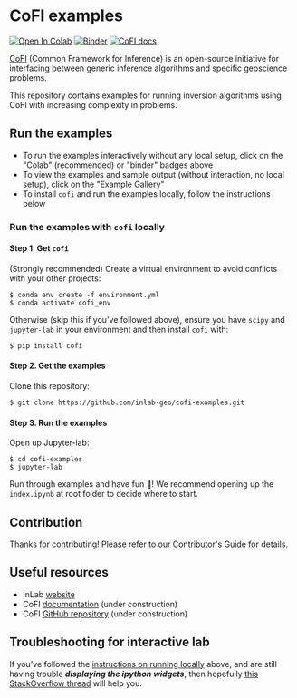 # CoFI examples

[![Open In Colab](https://colab.research.google.com/assets/colab-badge.svg)](https://colab.research.google.com/github/inlab-geo/cofi-examples/blob/main/index.ipynb)
[![Binder](https://mybinder.org/badge_logo.svg)](https://mybinder.org/v2/gh/inlab-geo/cofi-examples/main?filepath=index.ipynb)
[![CoFI docs](https://img.shields.io/badge/CoFI%20docs-Example%20Gallery-B5E2FA)](https://cofi.readthedocs.io/en/latest/cofi-examples/generated/index.html)

[CoFI](https://github.com/inlab-geo/cofi) (Common Framework for Inference) is an open-source 
initiative for interfacing between generic inference algorithms and specific geoscience problems.

This repository contains examples for running inversion algorithms using CoFI with increasing complexity in problems.

## Run the examples

- To run the examples interactively without any local setup, click on the "Colab" 
  (recommended) or "binder" badges above
- To view the examples and sample output (without interaction, no local setup), click 
  on the "Example Gallery"
- To install `cofi` and run the examples locally, follow the instructions below


### Run the examples with `cofi` locally

#### Step 1. Get `cofi`

(Strongly recommended) Create a virtual environment to avoid conflicts with your other projects:

```console
$ conda env create -f environment.yml
$ conda activate cofi_env
```

Otherwise (skip this if you've followed above), ensure you have `scipy` and `jupyter-lab` in your environment and then install `cofi` with:

```console
$ pip install cofi
```

#### Step 2. Get the examples

Clone this repository:

```console
$ git clone https://github.com/inlab-geo/cofi-examples.git
```

#### Step 3. Run the examples

Open up Jupyter-lab:

```console
$ cd cofi-examples
$ jupyter-lab
```

Run through examples and have fun :tada:! We recommend opening up the `index.ipynb` at root folder to decide where to start.

## Contribution

Thanks for contributing! Please refer to our [Contributor's Guide](CONTRIBUTING.md) for
details.

## Useful resources
- InLab [website](http://www.inlab.edu.au/)
- CoFI [documentation](https://cofi.readthedocs.io/en/latest/index.html) (under construction)
- CoFI [GitHub repository](https://github.com/inlab-geo/cofi) (under construction)

## Troubleshooting for interactive lab
If you've followed the [instructions on running locally](README.md#run-the-examples-with-cofi-locally)
above, and are still having trouble ***displaying the ipython widgets***, then hopefully 
[this StackOverflow thread](https://stackoverflow.com/questions/36351109/ipython-notebook-ipywidgets-does-not-show) 
will help you. 
